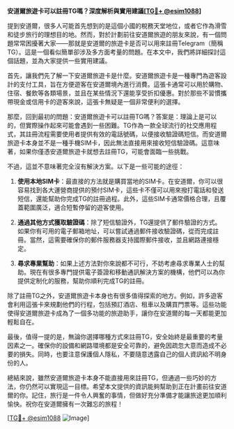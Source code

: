 **安道爾旅遊卡可以註冊TG嗎？深度解析與實用建議[[TG💪+ @esim1088](https://t.me/s/esim1088)]**

提到安道爾，很多人可能首先想到的是這個小國的稅務天堂地位，或者它作為滑雪和徒步旅行的理想目的地。然而，對於計劃前往安道爾旅遊的朋友來說，有一個問題常常困擾著大家——那就是安道爾的旅遊卡是否可以用來註冊Telegram（簡稱TG）。這是一個看似簡單卻涉及多方面考量的問題。在本文中，我們將詳細探討這個話題，並為大家提供一些實用建議。

首先，讓我們先了解一下安道爾旅遊卡是什麼。安道爾旅遊卡是一種專門為遊客設計的支付工具，旨在方便遊客在安道爾境內進行消費。這張卡通常可以用於購物、住宿、餐飲等各類場景，並且在某些情況下還能享受折扣優惠。對於那些不習慣攜帶現金或信用卡的遊客來說，這張卡無疑是一個非常便利的選擇。

那麼，回到最初的問題：安道爾旅遊卡可以註冊TG嗎？答案是：理論上是可以的，但實際操作起來可能會遇到一些困難。TG作為一款全球流行的社交應用程式，其註冊流程需要使用者提供有效的電話號碼，以便接收驗證碼短信。而安道爾旅遊卡本身並不是一種手機SIM卡，因此無法直接用來接收短信驗證碼。這意味著，如果你僅憑安道爾旅遊卡就想去註冊TG，可能會面臨一些挑戰。

不過，這並不意味著完全沒有解決方案。以下是一些可能的途徑：

1. **使用本地SIM卡**：最直接的方法就是購買當地的SIM卡。在安道爾，你可以很容易找到各大運營商提供的預付SIM卡，這些卡不僅可以用來撥打電話和發送短信，還能幫助你完成TG的註冊過程。此外，這些SIM卡通常價格合理，且覆蓋範圍廣泛，適合短暫停留的遊客使用。

2. **通過其他方式獲取驗證碼**：除了短信驗證外，TG還提供了郵件驗證的方式。如果你有可用的電子郵箱地址，可以嘗試通過郵件接收驗證碼，從而完成註冊。當然，這需要確保你的郵件服務器支持國際郵件接收，並且網路連接穩定。

3. **尋求專業幫助**：如果上述方法對你來說都不可行，不妨考慮尋求專業人士的幫助。現在有很多專門提供電子簽證和移動通訊解決方案的機構，他們可以為你提供定制化的服務，幫助你順利完成TG的註冊。

除了註冊TG之外，安道爾旅遊卡本身也有很多值得探索的地方。例如，許多遊客會利用這張卡來規劃他們的行程，包括預訂酒店、租車以及購買門票等。這些功能使得安道爾旅遊卡成為了一個多功能的旅遊助手，讓你在安道爾的每一天都能更加輕鬆自在。

最後，值得一提的是，無論你選擇哪種方式來註冊TG，安全始終是最重要的考量因素之一。確保你的設備和網路環境都是安全可靠的，避免因疏忽大意而造成不必要的損失。同時，也要注意保護個人隱私，不要隨意透露自己的個人資訊給不明身份的人。

總結來說，雖然安道爾旅遊卡本身不能直接用來註冊TG，但通過一些巧妙的方法，你仍然可以實現這一目標。希望本文提供的資訊能夠幫助到正在計畫前往安道爾的你。記住，旅行是一件令人興奮的事情，但做好充分準備才能讓旅途更加順利愉快。祝你在安道爾擁有一次難忘的旅程！

[[TG💪+ @esim1088](https://t.me/s/esim1088) ![Image](https://i.postimg.cc/4NQfJmqS/Snipaste-2025-05-13-00-14-12.png)]